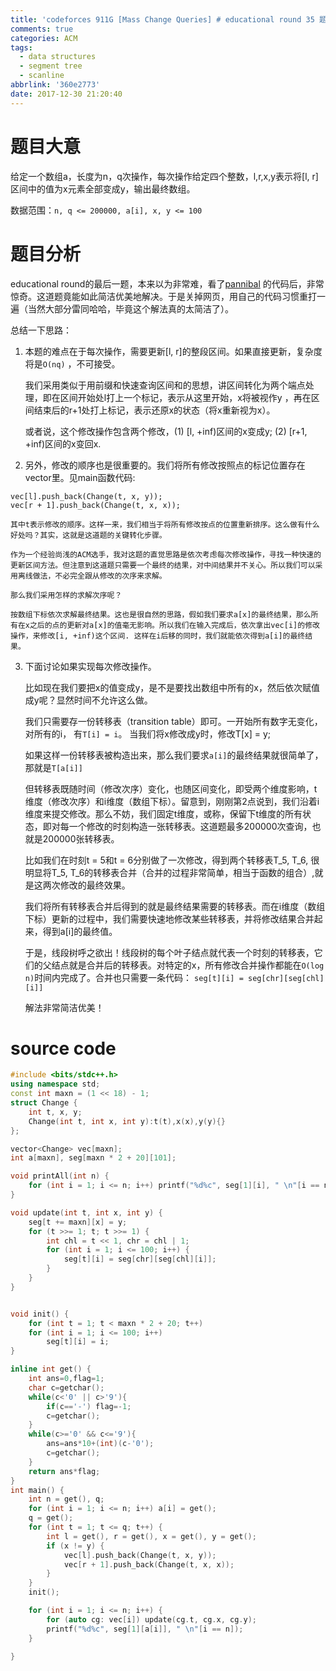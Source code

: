 ```yaml
---
title: 'codeforces 911G [Mass Change Queries] # educational round 35 题解'
comments: true
categories: ACM
tags:
  - data structures
  - segment tree
  - scanline
abbrlink: '360e2773'
date: 2017-12-30 21:20:40
---
```


# 题目大意
给定一个数组a，长度为n，q次操作，每次操作给定四个整数，l,r,x,y表示将[l, r]区间中的值为x元素全部变成y，输出最终数组。

数据范围：`n, q <= 200000, a[i], x, y <= 100` 

<!-- more -->

# 题目分析

educational round的最后一题，本来以为非常难，看了[pannibal](http://codeforces.com/contest/911/submission/33740346) 的代码后，非常惊奇。这道题竟能如此简洁优美地解决。于是关掉网页，用自己的代码习惯重打一遍（当然大部分雷同哈哈，毕竟这个解法真的太简洁了）。

总结一下思路：

1. 本题的难点在于每次操作，需要更新[l, r]的整段区间。如果直接更新，复杂度将是`O(nq)` ，不可接受。

	我们采用类似于用前缀和快速查询区间和的思想，讲区间转化为两个端点处理，即在区间开始处l打上一个标记，表示从这里开始，x将被视作y ，再在区间结束后的r+1处打上标记，表示还原x的状态（将x重新视为x）。
	
	或者说，这个修改操作包含两个修改，(1) [l, +inf)区间的x变成y; (2) [r+1, +inf)区间的x变回x.
	
2. 另外，修改的顺序也是很重要的。我们将所有修改按照点的标记位置存在vector里。见main函数代码: 
```
vec[l].push_back(Change(t, x, y));
vec[r + 1].push_back(Change(t, x, x));
```
	其中t表示修改的顺序。这样一来，我们相当于将所有修改按点的位置重新排序。这么做有什么好处吗？其实，这就是这道题的关键转化步骤。

	作为一个经验尚浅的ACM选手，我对这题的直觉思路是依次考虑每次修改操作，寻找一种快速的更新区间方法。但注意到这道题只需要一个最终的结果，对中间结果并不关心。所以我们可以采用离线做法，不必完全跟从修改的次序来求解。

	那么我们采用怎样的求解次序呢？
	
	按数组下标依次求解最终结果。这也是很自然的思路，假如我们要求a[x]的最终结果，那么所有在x之后的点的更新对a[x]的值毫无影响。所以我们在输入完成后，依次拿出vec[i]的修改操作，来修改[i, +inf)这个区间. 这样在i后移的同时，我们就能依次得到a[i]的最终结果。
	
3. 下面讨论如果实现每次修改操作。

	比如现在我们要把x的值变成y，是不是要找出数组中所有的x，然后依次赋值成y呢？显然时间不允许这么做。
	
	我们只需要存一份转移表（transition table）即可。一开始所有数字无变化，对所有的i， 有`T[i] = i`。 当我们将x修改成y时，修改T[x] = y;
	
	如果这样一份转移表被构造出来，那么我们要求`a[i]`的最终结果就很简单了，那就是`T[a[i]]`
	
	但转移表既随时间（修改次序）变化，也随区间变化，即受两个维度影响，t维度（修改次序）和i维度（数组下标）。留意到，刚刚第2点说到，我们沿着i维度来提交修改。那么不妨，我们固定t维度，或称，保留下t维度的所有状态，即对每一个修改的时刻构造一张转移表。这道题最多200000次查询，也就是200000张转移表。
	
	比如我们在时刻t = 5和t = 6分别做了一次修改，得到两个转移表T_5, T_6, 很明显将T_5, T_6的转移表合并（合并的过程非常简单，相当于函数的组合）,就是这两次修改的最终效果。
	
	我们将所有转移表合并后得到的就是最终结果需要的转移表。而在i维度（数组下标）更新的过程中，我们需要快速地修改某些转移表，并将修改结果合并起来，得到a[i]的最终值。
	
	于是，线段树呼之欲出！线段树的每个叶子结点就代表一个时刻的转移表，它们的父结点就是合并后的转移表。对特定的x，所有修改合并操作都能在`O(log n)`时间内完成了。合并也只需要一条代码： `seg[t][i] = seg[chr][seg[chl][i]]`
	
	解法非常简洁优美！

# source code
```c++
#include <bits/stdc++.h>
using namespace std;
const int maxn = (1 << 18) - 1;
struct Change {
    int t, x, y;
    Change(int t, int x, int y):t(t),x(x),y(y){}
};

vector<Change> vec[maxn];
int a[maxn], seg[maxn * 2 + 20][101];

void printAll(int n) {
    for (int i = 1; i <= n; i++) printf("%d%c", seg[1][i], " \n"[i == n]);
}

void update(int t, int x, int y) {
    seg[t += maxn][x] = y;
    for (t >>= 1; t; t >>= 1) {
        int chl = t << 1, chr = chl | 1;
        for (int i = 1; i <= 100; i++) {
            seg[t][i] = seg[chr][seg[chl][i]];
        }
    }
}


void init() {
    for (int t = 1; t < maxn * 2 + 20; t++)
    for (int i = 1; i <= 100; i++)
        seg[t][i] = i;
}

inline int get() {
    int ans=0,flag=1;
    char c=getchar();
    while(c<'0' || c>'9'){
        if(c=='-') flag=-1;
        c=getchar();
    }
    while(c>='0' && c<='9'){
        ans=ans*10+(int)(c-'0');
        c=getchar(); 
    }
    return ans*flag;
}
int main() {
    int n = get(), q;
    for (int i = 1; i <= n; i++) a[i] = get();
    q = get();
    for (int t = 1; t <= q; t++) {
        int l = get(), r = get(), x = get(), y = get();
        if (x != y) {
            vec[l].push_back(Change(t, x, y));
            vec[r + 1].push_back(Change(t, x, x));
        }
    }
    init();

    for (int i = 1; i <= n; i++) {
        for (auto cg: vec[i]) update(cg.t, cg.x, cg.y);
        printf("%d%c", seg[1][a[i]], " \n"[i == n]);
    }

}

```
